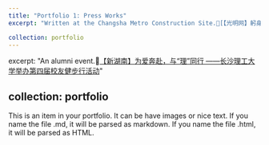 ```yaml
---
title: "Portfolio 1: Press Works"
excerpt: "Written at the Changsha Metro Construction Site.🔗[【光明网】躬身建设，脚踏实地，长沙轨道交通7号线上的长理力量](https://reader.gmw.cn/2023-08/28/content_36792797.htm)"

collection: portfolio
---
```

excerpt: "An alumni event.🔗[【新湖南】为爱奔赴，与“理”同行 ——长沙理工大学举办第四届校友健步行活动](https://m.voc.com.cn/xhn/news/202305/18065259.html)"

collection: portfolio
---
This is an item in your portfolio. It can be have images or nice text. If you name the file .md, it will be parsed as markdown. If you name the file .html, it will be parsed as HTML. 
